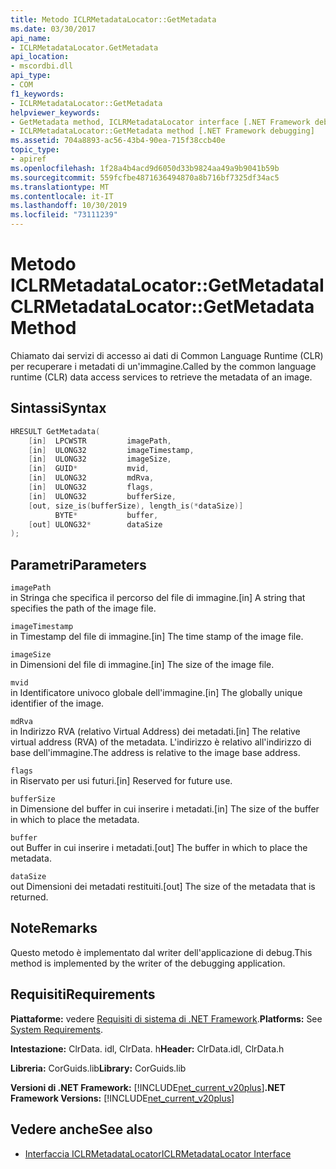 ```yaml
---
title: Metodo ICLRMetadataLocator::GetMetadata
ms.date: 03/30/2017
api_name:
- ICLRMetadataLocator.GetMetadata
api_location:
- mscordbi.dll
api_type:
- COM
f1_keywords:
- ICLRMetadataLocator::GetMetadata
helpviewer_keywords:
- GetMetadata method, ICLRMetadataLocator interface [.NET Framework debugging]
- ICLRMetadataLocator::GetMetadata method [.NET Framework debugging]
ms.assetid: 704a8893-ac56-43b4-90ea-715f38ccb40e
topic_type:
- apiref
ms.openlocfilehash: 1f28a4b4acd9d6050d33b9824aa49a9b9041b59b
ms.sourcegitcommit: 559fcfbe4871636494870a8b716bf7325df34ac5
ms.translationtype: MT
ms.contentlocale: it-IT
ms.lasthandoff: 10/30/2019
ms.locfileid: "73111239"
---
```

# <a name="iclrmetadatalocatorgetmetadata-method"></a><span data-ttu-id="468e6-102">Metodo ICLRMetadataLocator::GetMetadata</span><span class="sxs-lookup"><span data-stu-id="468e6-102">ICLRMetadataLocator::GetMetadata Method</span></span>
<span data-ttu-id="468e6-103">Chiamato dai servizi di accesso ai dati di Common Language Runtime (CLR) per recuperare i metadati di un'immagine.</span><span class="sxs-lookup"><span data-stu-id="468e6-103">Called by the common language runtime (CLR) data access services to retrieve the metadata of an image.</span></span>  
  
## <a name="syntax"></a><span data-ttu-id="468e6-104">Sintassi</span><span class="sxs-lookup"><span data-stu-id="468e6-104">Syntax</span></span>  
  
```cpp  
HRESULT GetMetadata(  
    [in]  LPCWSTR         imagePath,  
    [in]  ULONG32         imageTimestamp,  
    [in]  ULONG32         imageSize,  
    [in]  GUID*           mvid,  
    [in]  ULONG32         mdRva,  
    [in]  ULONG32         flags,  
    [in]  ULONG32         bufferSize,  
    [out, size_is(bufferSize), length_is(*dataSize)]  
          BYTE*           buffer,  
    [out] ULONG32*        dataSize  
);  
```  
  
## <a name="parameters"></a><span data-ttu-id="468e6-105">Parametri</span><span class="sxs-lookup"><span data-stu-id="468e6-105">Parameters</span></span>  
 `imagePath`  
 <span data-ttu-id="468e6-106">in Stringa che specifica il percorso del file di immagine.</span><span class="sxs-lookup"><span data-stu-id="468e6-106">[in] A string that specifies the path of the image file.</span></span>  
  
 `imageTimestamp`  
 <span data-ttu-id="468e6-107">in Timestamp del file di immagine.</span><span class="sxs-lookup"><span data-stu-id="468e6-107">[in] The time stamp of the image file.</span></span>  
  
 `imageSize`  
 <span data-ttu-id="468e6-108">in Dimensioni del file di immagine.</span><span class="sxs-lookup"><span data-stu-id="468e6-108">[in] The size of the image file.</span></span>  
  
 `mvid`  
 <span data-ttu-id="468e6-109">in Identificatore univoco globale dell'immagine.</span><span class="sxs-lookup"><span data-stu-id="468e6-109">[in] The globally unique identifier of the image.</span></span>  
  
 `mdRva`  
 <span data-ttu-id="468e6-110">in Indirizzo RVA (relativo Virtual Address) dei metadati.</span><span class="sxs-lookup"><span data-stu-id="468e6-110">[in] The relative virtual address (RVA) of the metadata.</span></span> <span data-ttu-id="468e6-111">L'indirizzo è relativo all'indirizzo di base dell'immagine.</span><span class="sxs-lookup"><span data-stu-id="468e6-111">The address is relative to the image base address.</span></span>  
  
 `flags`  
 <span data-ttu-id="468e6-112">in Riservato per usi futuri.</span><span class="sxs-lookup"><span data-stu-id="468e6-112">[in] Reserved for future use.</span></span>  
  
 `bufferSize`  
 <span data-ttu-id="468e6-113">in Dimensione del buffer in cui inserire i metadati.</span><span class="sxs-lookup"><span data-stu-id="468e6-113">[in] The size of the buffer in which to place the metadata.</span></span>  
  
 `buffer`  
 <span data-ttu-id="468e6-114">out Buffer in cui inserire i metadati.</span><span class="sxs-lookup"><span data-stu-id="468e6-114">[out] The buffer in which to place the metadata.</span></span>  
  
 `dataSize`  
 <span data-ttu-id="468e6-115">out Dimensioni dei metadati restituiti.</span><span class="sxs-lookup"><span data-stu-id="468e6-115">[out] The size of the metadata that is returned.</span></span>  
  
## <a name="remarks"></a><span data-ttu-id="468e6-116">Note</span><span class="sxs-lookup"><span data-stu-id="468e6-116">Remarks</span></span>  
 <span data-ttu-id="468e6-117">Questo metodo è implementato dal writer dell'applicazione di debug.</span><span class="sxs-lookup"><span data-stu-id="468e6-117">This method is implemented by the writer of the debugging application.</span></span>  
  
## <a name="requirements"></a><span data-ttu-id="468e6-118">Requisiti</span><span class="sxs-lookup"><span data-stu-id="468e6-118">Requirements</span></span>  
 <span data-ttu-id="468e6-119">**Piattaforme:** vedere [Requisiti di sistema di .NET Framework](../../../../docs/framework/get-started/system-requirements.md).</span><span class="sxs-lookup"><span data-stu-id="468e6-119">**Platforms:** See [System Requirements](../../../../docs/framework/get-started/system-requirements.md).</span></span>  
  
 <span data-ttu-id="468e6-120">**Intestazione:** ClrData. idl, ClrData. h</span><span class="sxs-lookup"><span data-stu-id="468e6-120">**Header:** ClrData.idl, ClrData.h</span></span>  
  
 <span data-ttu-id="468e6-121">**Libreria:** CorGuids.lib</span><span class="sxs-lookup"><span data-stu-id="468e6-121">**Library:** CorGuids.lib</span></span>  
  
 <span data-ttu-id="468e6-122">**Versioni di .NET Framework:** [!INCLUDE[net_current_v20plus](../../../../includes/net-current-v20plus-md.md)]</span><span class="sxs-lookup"><span data-stu-id="468e6-122">**.NET Framework Versions:** [!INCLUDE[net_current_v20plus](../../../../includes/net-current-v20plus-md.md)]</span></span>  
  
## <a name="see-also"></a><span data-ttu-id="468e6-123">Vedere anche</span><span class="sxs-lookup"><span data-stu-id="468e6-123">See also</span></span>

- [<span data-ttu-id="468e6-124">Interfaccia ICLRMetadataLocator</span><span class="sxs-lookup"><span data-stu-id="468e6-124">ICLRMetadataLocator Interface</span></span>](../../../../docs/framework/unmanaged-api/debugging/iclrmetadatalocator-interface.md)
